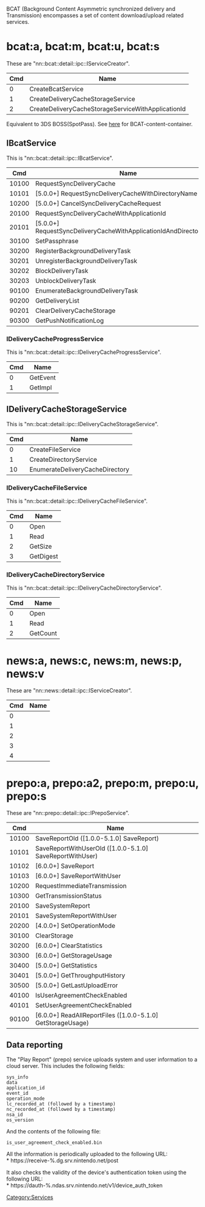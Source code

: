 BCAT (Background Content Asymmetric synchronized delivery and
Transmission) encompasses a set of content download/upload related
services.

# bcat:a, bcat:m, bcat:u, bcat:s

These are "nn::bcat::detail::ipc::IServiceCreator".

| Cmd | Name                                               |
| --- | -------------------------------------------------- |
| 0   | CreateBcatService                                  |
| 1   | CreateDeliveryCacheStorageService                  |
| 2   | CreateDeliveryCacheStorageServiceWithApplicationId |

Equivalent to 3DS BOSS(SpotPass). See
[here](BCAT%20Content%20Container.md "wikilink") for
BCAT-content-container.

## IBcatService

This is
"nn::bcat::detail::ipc::IBcatService".

| Cmd   | Name                                                                 |
| ----- | -------------------------------------------------------------------- |
| 10100 | RequestSyncDeliveryCache                                             |
| 10101 | \[5.0.0+\] RequestSyncDeliveryCacheWithDirectoryName                 |
| 10200 | \[5.0.0+\] CancelSyncDeliveryCacheRequest                            |
| 20100 | RequestSyncDeliveryCacheWithApplicationId                            |
| 20101 | \[5.0.0+\] RequestSyncDeliveryCacheWithApplicationIdAndDirectoryName |
| 30100 | SetPassphrase                                                        |
| 30200 | RegisterBackgroundDeliveryTask                                       |
| 30201 | UnregisterBackgroundDeliveryTask                                     |
| 30202 | BlockDeliveryTask                                                    |
| 30203 | UnblockDeliveryTask                                                  |
| 90100 | EnumerateBackgroundDeliveryTask                                      |
| 90200 | GetDeliveryList                                                      |
| 90201 | ClearDeliveryCacheStorage                                            |
| 90300 | GetPushNotificationLog                                               |

### IDeliveryCacheProgressService

This is "nn::bcat::detail::ipc::IDeliveryCacheProgressService".

| Cmd | Name     |
| --- | -------- |
| 0   | GetEvent |
| 1   | GetImpl  |

## IDeliveryCacheStorageService

This is "nn::bcat::detail::ipc::IDeliveryCacheStorageService".

| Cmd | Name                            |
| --- | ------------------------------- |
| 0   | CreateFileService               |
| 1   | CreateDirectoryService          |
| 10  | EnumerateDeliveryCacheDirectory |

### IDeliveryCacheFileService

This is "nn::bcat::detail::ipc::IDeliveryCacheFileService".

| Cmd | Name      |
| --- | --------- |
| 0   | Open      |
| 1   | Read      |
| 2   | GetSize   |
| 3   | GetDigest |

### IDeliveryCacheDirectoryService

This is "nn::bcat::detail::ipc::IDeliveryCacheDirectoryService".

| Cmd | Name     |
| --- | -------- |
| 0   | Open     |
| 1   | Read     |
| 2   | GetCount |

# news:a, news:c, news:m, news:p, news:v

These are "nn::news::detail::ipc::IServiceCreator".

| Cmd | Name |
| --- | ---- |
| 0   |      |
| 1   |      |
| 2   |      |
| 3   |      |
| 4   |      |

# prepo:a, prepo:a2, prepo:m, prepo:u, prepo:s

These are
"nn::prepo::detail::ipc::IPrepoService".

| Cmd   | Name                                                            |
| ----- | --------------------------------------------------------------- |
| 10100 | SaveReportOld (\[1.0.0-5.1.0\] SaveReport)                      |
| 10101 | SaveReportWithUserOld (\[1.0.0-5.1.0\] SaveReportWithUser)      |
| 10102 | \[6.0.0+\] SaveReport                                           |
| 10103 | \[6.0.0+\] SaveReportWithUser                                   |
| 10200 | RequestImmediateTransmission                                    |
| 10300 | GetTransmissionStatus                                           |
| 20100 | SaveSystemReport                                                |
| 20101 | SaveSystemReportWithUser                                        |
| 20200 | \[4.0.0+\] SetOperationMode                                     |
| 30100 | ClearStorage                                                    |
| 30200 | \[6.0.0+\] ClearStatistics                                      |
| 30300 | \[6.0.0+\] GetStorageUsage                                      |
| 30400 | \[5.0.0+\] GetStatistics                                        |
| 30401 | \[5.0.0+\] GetThroughputHistory                                 |
| 30500 | \[5.0.0+\] GetLastUploadError                                   |
| 40100 | IsUserAgreementCheckEnabled                                     |
| 40101 | SetUserAgreementCheckEnabled                                    |
| 90100 | \[6.0.0+\] ReadAllReportFiles (\[1.0.0-5.1.0\] GetStorageUsage) |

## Data reporting

The "Play Report" (prepo) service uploads system and user information to
a cloud server. This includes the following fields:

`sys_info`  
`data`  
`application_id`  
`event_id`  
`operation_mode`  
`lc_recorded_at (followed by a timestamp)`  
`nc_recorded_at (followed by a timestamp)`  
`nsa_id`  
`os_version`

And the contents of the following file:

`is_user_agreement_check_enabled.bin`

All the information is periodically uploaded to the following URL:  
\* https://receive-%.dg.srv.nintendo.net/post

It also checks the validity of the device's authentication token using
the following URL:  
\* https://dauth-%.ndas.srv.nintendo.net/v1/device\_auth\_token

[Category:Services](Category:Services "wikilink")
